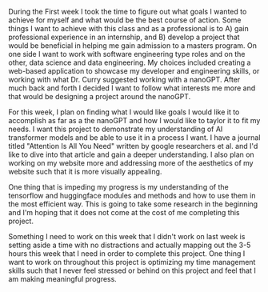 During the First week I took the time to figure out what goals I wanted to achieve for myself and what would be the best course of action. Some things I want to achieve with this class and as a professional is to A) gain professional experience in an internship, and B) develop a project that would be beneficial in helping me gain admission to a masters program. On one side I want to work with software engineering type roles and on the other, data science and data engineering. My choices included creating a web-based application to showcase my developer and engineering skills, or working with what Dr. Curry suggested working with a nanoGPT. After much back and forth I decided I want to follow what interests me more and that would be designing a project around the nanoGPT. 

For this week, I plan on finding what I would like goals I would like it to accomplish as far as a the nanoGPT and how I would like to taylor it to fit my needs. I want this project to demonstrate my understanding of AI transformer models and be able to use it in a process I want. I have a journal titled "Attention Is All You Need" written by google researchers et al. and I'd like to dive into that article and gain a deeper understanding.  I also plan on working on my website more and addressing more of the aesthetics of my website such that it is more visually appealing.

One thing that is impeding my progress is my understanding of the tensorflow and huggingface modules and methods and how to use them in the most efficient way. This is going to take some research in the beginning and I'm hoping that it does not come at the cost of me completing this project. 

Something I need to work on this week that I didn't work on last week is setting aside a time with no distractions and actually mapping out the 3-5 hours this week that I need in order to complete this project. One thing I want to work on throughout this project is optimizing my time management skills such that I never feel stressed or behind on this project and feel that I am making meaningful progress.